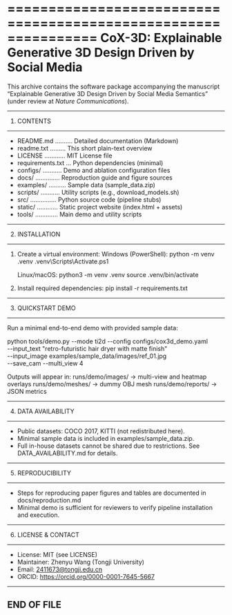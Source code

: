 ===============================================================
CoX-3D: Explainable Generative 3D Design Driven by Social Media
===============================================================

This archive contains the software package accompanying the manuscript
“Explainable Generative 3D Design Driven by Social Media Semantics”
(under review at *Nature Communications*).

----------------------------------------------------------------
1. CONTENTS
----------------------------------------------------------------
- README.md .......... Detailed documentation (Markdown)
- readme.txt ......... This short plain-text overview
- LICENSE ............ MIT License file
- requirements.txt ... Python dependencies (minimal)
- configs/ ........... Demo and ablation configuration files
- docs/ .............. Reproduction guide and figure sources
- examples/ .......... Sample data (sample_data.zip)
- scripts/ ........... Utility scripts (e.g., download_models.sh)
- src/ ............... Python source code (pipeline stubs)
- static/ ............ Static project website (index.html + assets)
- tools/ ............. Main demo and utility scripts

----------------------------------------------------------------
2. INSTALLATION
----------------------------------------------------------------
1) Create a virtual environment:
   Windows (PowerShell):
     python -m venv .venv
     .venv\Scripts\Activate.ps1

   Linux/macOS:
     python3 -m venv .venv
     source .venv/bin/activate

2) Install required dependencies:
     pip install -r requirements.txt

----------------------------------------------------------------
3. QUICKSTART DEMO
----------------------------------------------------------------
Run a minimal end-to-end demo with provided sample data:

   python tools/demo.py --mode ti2d --config configs/cox3d_demo.yaml \
     --input_text "retro-futuristic hair dryer with matte finish" \
     --input_image examples/sample_data/images/ref_01.jpg \
     --save_cam --multi_view 4

Outputs will appear in:
   runs/demo/images/   -> multi-view and heatmap overlays
   runs/demo/meshes/   -> dummy OBJ mesh
   runs/demo/reports/  -> JSON metrics

----------------------------------------------------------------
4. DATA AVAILABILITY
----------------------------------------------------------------
- Public datasets: COCO 2017, KITTI (not redistributed here).
- Minimal sample data is included in examples/sample_data.zip.
- Full in-house datasets cannot be shared due to restrictions.
  See DATA_AVAILABILITY.md for details.

----------------------------------------------------------------
5. REPRODUCIBILITY
----------------------------------------------------------------
- Steps for reproducing paper figures and tables are documented in
  docs/reproduction.md
- Minimal demo is sufficient for reviewers to verify pipeline
  installation and execution.

----------------------------------------------------------------
6. LICENSE & CONTACT
----------------------------------------------------------------
- License: MIT (see LICENSE)
- Maintainer: Zhenyu Wang (Tongji University)
- Email: 2411673@tongji.edu.cn
- ORCID: https://orcid.org/0000-0001-7645-5667

----------------------------------------------------------------
END OF FILE
----------------------------------------------------------------
